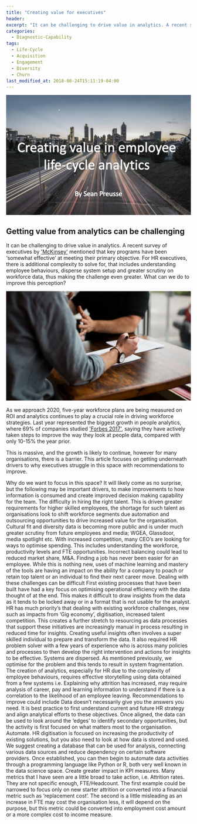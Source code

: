 ```yaml
---
title: "Creating value for executives"
header:
excerpt: "It can be challenging to drive value in analytics. A recent survey of executives by 'McKinsey' mentioned that key programs have been ‘somewhat effective’ at meeting their primary objective"
categories:
  - Diagnostic-Capability
tags:
  - Life-Cycle
  - Acquisition
  - Engagement
  - Diversity
  - Churn
last_modified_at: 2018-08-24T15:11:19-04:00
---
```


![](/assets/images/life_cycle_analytics/value_in_employee_life-cycle_analytics.jpg)

## Getting value from analytics can be challenging 

It can be challenging to drive value in analytics. A recent survey of executives by <a href="https://www.mckinsey.com/business-functions/digital-mckinsey/our-insights/the-need-to-lead-in-data-and-analytics" target="_blank">'McKinsey'</a> mentioned that key programs have been ‘somewhat effective’ at meeting their primary objective. For HR executives, there is additional complexity to solve for, that includes understanding employee behaviours, disperse system setup and greater scrutiny on workforce data, thus making the challenge even greater. What can we do to improve this perception?

![](/assets/images/executive_value_analytics/exec_value_1.jpg)

As we approach 2020, five-year workforce plans are being measured on ROI and analytics continues to play a crucial role in driving workforce strategies. Last year represented the biggest growth in people analytics, where 69% of companies studied <a href="https://www.forbes.com/sites/cheetung/2017/12/19/four-key-hr-trends-to-watch-in-2018/#3594162319de" target="_blank">'Forbes 2017'</a>, saying they have actively taken steps to improve the way they look at people data, compared with only 10-15% the year prior. 

This is massive, and the growth is likely to continue, however for many organisations, there is a barrier. This article focuses on getting underneath drivers to why executives struggle in this space with recommendations to improve. 

Why do we want to focus in this space? It will likely come as no surprise, but the following may be important drivers, to make improvements to how information is consumed and create improved decision making capability for the team. 
The difficulty in hiring the right talent. This is driven greater requirements for higher skilled employees, the shortage for such talent as organisations look to shift workforce segments due automation and outsourcing opportunities to drive increased value for the organisation.
Cultural fit and diversity data is becoming more public and is under much greater scrutiny from future employees and media; WGEA, Glassdoor, media spotlight etc.
With increased competition, many CEO’s are looking for ways to optimise spending. This includes understanding the workforce, productivity levels and FTE opportunities. Incorrect balancing could lead to reduced market share, M&A.
Finding a job has never been easier for an employee. While this is nothing new, uses of machine learning and mastery of the tools are having an impact on the ability for a company to poach or retain top talent or an individual to find their next career move.
Dealing with these challenges can be difficult 
First existing processes that have been built have had a key focus on optimising operational efficiency with the data thought of at the end. This makes it difficult to draw insights from the data as it tends to be locked away or in a format that is not usable for the analyst.
HR has much priority’s that dealing with existing workforce challenges, new such as impacts from ‘Gig economy’, digitisation, increased talent competition. This creates a further stretch to resourcing as data processes that support these initiatives are increasingly manual in process resulting in reduced time for insights.
Creating useful insights often involves a super skilled individual to prepare and transform the data. It also required HR problem solver with a few years of experience who is across many policies and processes to then develop the right intervention and actions for insights to be effective.
Systems are dispersed. As mentioned previously, we optimise for the problem and this tends to result in system fragmentation. The creation of analytics, especially for HR due to the complexity of employee behaviours, requires effective storytelling using data obtained from a few systems i.e. Explaining why attrition has increased, may require analysis of career, pay and learning information to understand if there is a correlation to the likelihood of an employee leaving.
Recommendations to improve could include 
Data doesn’t necessarily give you the answers you need. It is best practice to first understand current and future HR strategy and align analytical efforts to these objectives. Once aligned, the data can be used to look around the ‘edges’ to identify secondary opportunities, but the activity is first focused on what matters most to the organisation.
Automate. HR digitisation is focused on increasing the productivity of existing solutions, but you also need to look at how data is stored and used. We suggest creating a database that can be used for analysis, connecting various data sources and reduce dependency on certain software providers. Once established, you can then begin to automate data activities through a programming language like Python or R, both very well known in the data science space.
Create greater impact in KPI measures. Many metrics that I have seen are a little broad to take action, i.e. Attrition rates. They are not specific enough, FTE/Headcount. The first example could be narrowed to focus only on new starter attrition or converted into a financial metric such as ‘replacement cost’. The second is a little misleading as an increase in FTE may cost the organisation less, it will depend on the purpose, but this metric could be converted into employment cost amount or a more complex cost to income measure.

